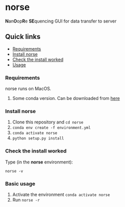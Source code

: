 # norse



**N**an**O**op**R**e **SE**quencing 
GUI for data transfer to server


## Quick links
  * [Requirements](#requirements)
  * [Install norse](#install-norse)
  * [Check the install worked](#check-the-install-worked)
  * [Usage](#basic-usage)

### Requirements

norse runs on MacOS.
1. Some conda version. Can be downloaded from [here](https://www.anaconda.com/products/individual)



### Install norse

1. Clone this repository and ``cd norse``
2. ``conda env create -f environment.yml``
3. ``conda activate norse``
4. ``python setup.py install``

### Check the install worked

Type (in the <strong>norse</strong> environment):

```
norse -v
```

### Basic usage

1. Activate the environment ``conda activate norse``
2. Run ``norse -r``



